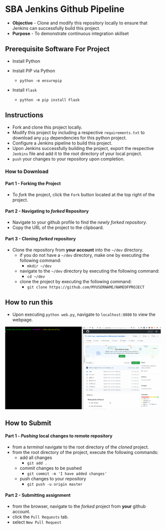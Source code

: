# SBA Jenkins Github Pipeline
* **Objective** - Clone and modify this repository locally to ensure that Jenkins can successfully build this project.
* **Purpose** - To demonstrate continuous integration skillset



## Prerequisite Software For Project
* Install Python
* Install PiP via Python
    * `python -m ensurepip`

* Install `Flask`
    * `python -m pip install Flask`

## Instructions
* Fork and clone this project locally.
* Modify this project by including a respective `requirements.txt` to download any `pip` dependencies for this python project.
* Configure a Jenkins pipeline to build this project.
* Upon Jenkins successfully building the project, export the respective `Jenkins` file and add it to the root directory of your local project.
* `push` your changes to your repository upon completion.


### How to Download

#### Part 1 - Forking the Project
* To _fork_ the project, click the `Fork` button located at the top right of the project.


#### Part 2 - Navigating to _forked_ Repository
* Navigate to your github profile to find the _newly forked repository_.
* Copy the URL of the project to the clipboard.

#### Part 3 - Cloning _forked_ repository
* Clone the repository from **your account** into the `~/dev` directory.
  * if you do not have a `~/dev` directory, make one by executing the following command:
    * `mkdir ~/dev`
  * navigate to the `~/dev` directory by executing the following command:
    * `cd ~/dev`
  * clone the project by executing the following command:
    * `git clone https://github.com/MYUSERNAME/NAMEOFPROJECT`

## How to run this
* Upon executing `python web.py`, navigate to `localhost:8080` to view the webpage.

<img src="./VIEWME.gif">






## How to Submit

#### Part 1 -  _Pushing_ local changes to remote repository
* from a _terminal_ navigate to the root directory of the _cloned_ project.
* from the root directory of the project, execute the following commands:
    * add all changes
      * `git add .`
    * commit changes to be pushed
      * `git commit -m 'I have added changes'`
    * push changes to your repository
      * `git push -u origin master`

#### Part 2 - Submitting assignment
* from the browser, navigate to the _forked_ project from **your** github account.
* click the `Pull Requests` tab.
* select `New Pull Request`
